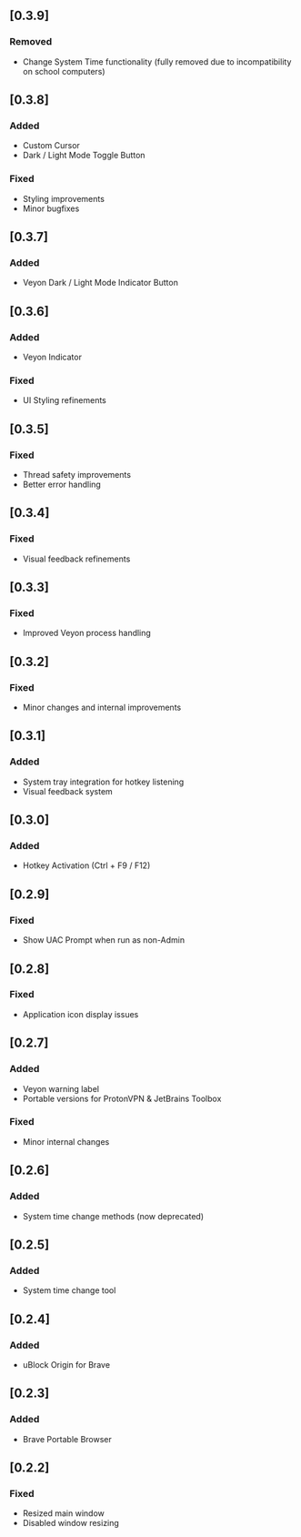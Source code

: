 ## [0.3.9]
### Removed
- Change System Time functionality (fully removed due to incompatibility on school computers)

## [0.3.8]
### Added
- Custom Cursor
- Dark / Light Mode Toggle Button
### Fixed
- Styling improvements
- Minor bugfixes

## [0.3.7]
### Added
- Veyon Dark / Light Mode Indicator Button

## [0.3.6]
### Added
- Veyon Indicator
### Fixed
- UI Styling refinements

## [0.3.5]
### Fixed
- Thread safety improvements
- Better error handling

## [0.3.4]
### Fixed
- Visual feedback refinements

## [0.3.3]
### Fixed
- Improved Veyon process handling

## [0.3.2]
### Fixed
- Minor changes and internal improvements

## [0.3.1]
### Added
- System tray integration for hotkey listening
- Visual feedback system

## [0.3.0]
### Added
- Hotkey Activation (Ctrl + F9 / F12)

## [0.2.9]
### Fixed
- Show UAC Prompt when run as non-Admin

## [0.2.8]
### Fixed
- Application icon display issues

## [0.2.7]
### Added
- Veyon warning label
- Portable versions for ProtonVPN & JetBrains Toolbox
### Fixed
- Minor internal changes

## [0.2.6]
### Added
- System time change methods (now deprecated)

## [0.2.5]
### Added
- System time change tool

## [0.2.4]
### Added
- uBlock Origin for Brave

## [0.2.3]
### Added
- Brave Portable Browser

## [0.2.2]
### Fixed
- Resized main window
- Disabled window resizing